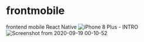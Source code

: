 # frontmobile
frontend mobile React Native
![iPhone 8 Plus - INTRO](https://user-images.githubusercontent.com/57807733/93658027-3f7f1280-fa0e-11ea-84de-ace1c599202e.png)
![Screenshot from 2020-09-19 00-10-52](https://user-images.githubusercontent.com/57807733/93658029-4574f380-fa0e-11ea-98ca-65ca22400a09.png)

